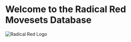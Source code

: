 # Welcome to the Radical Red Movesets Database

![Radical Red Logo](https://cdn2.steamgriddb.com/file/sgdb-cdn/logo_thumb/89c30ca363566155b1dec2102063c957.png)
